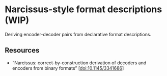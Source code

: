 # Narcissus-style format descriptions (WIP)

Deriving encoder-decoder pairs from declarative format descriptions.

## Resources

- “Narcissus: correct-by-construction derivation of decoders and encoders from binary formats”
  [[doi:10.1145/3341686](https://doig.org/10.1145/3341686)]
